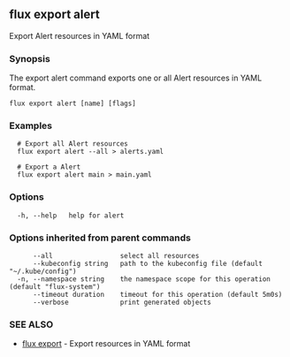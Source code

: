 ## flux export alert

Export Alert resources in YAML format

### Synopsis

The export alert command exports one or all Alert resources in YAML format.

```
flux export alert [name] [flags]
```

### Examples

```
  # Export all Alert resources
  flux export alert --all > alerts.yaml

  # Export a Alert
  flux export alert main > main.yaml

```

### Options

```
  -h, --help   help for alert
```

### Options inherited from parent commands

```
      --all                 select all resources
      --kubeconfig string   path to the kubeconfig file (default "~/.kube/config")
  -n, --namespace string    the namespace scope for this operation (default "flux-system")
      --timeout duration    timeout for this operation (default 5m0s)
      --verbose             print generated objects
```

### SEE ALSO

* [flux export](flux_export.md)	 - Export resources in YAML format

